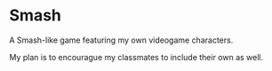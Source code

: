 # Smash
A Smash-like game featuring my own videogame characters.

My plan is to encourague my classmates to include their own as well.
